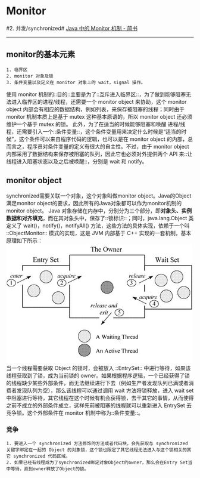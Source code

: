 # Monitor
#2. 并发/synchronized#
[Java 中的 Monitor 机制 - 简书](https://www.jianshu.com/p/7f8a873d479c)
- - - -
## monitor的基本元素
	1. 临界区
	2. monitor 对象及锁
	3. 条件变量以及定义在 monitor 对象上的 wait，signal 操作。
使用 monitor 机制的::目的::主要是为了::互斥进入临界区::，为了做到能够阻塞无法进入临界区的进程/线程，还需要一个 monitor object 来协助，这个 monitor object 内部会有相应的数据结构，例如列表，来保存被阻塞的线程；同时由于 monitor 机制本质上是基于 mutex 这种基本原语的，所以 monitor object 还必须维护一个基于 mutex 的锁。
此外，为了在适当的时候能够阻塞和唤醒 进程/线程，还需要引入一个::条件变量::，这个条件变量用来决定什么时候是“适当的时候”，这个条件可以来自程序代码的逻辑，也可以是在 monitor object 的内部，总而言之，程序员对条件变量的定义有很大的自主性。不过，由于 monitor object 内部采用了数据结构来保存被阻塞的队列，因此它也必须对外提供两个 API 来::让线程进入阻塞状态以及之后被唤醒::，分别是 wait 和 notify。

## monitor object
synchronized需要关联一个对象，这个对象叫做monitor object。Java的Object满足monitor object的要求，因此所有的Java对象都可以作为monitor机制的monitor object。
Java 对象存储在内存中，分别分为三个部分，即**对象头、实例数据和对齐填充**，而在其对象头中，保存了::锁标识::；同时，java.lang.Object 类定义了 wait()，notify()，notifyAll() 方法，这些方法的具体实现，依赖于一个叫 ::ObjectMonitor:: 模式的实现，这是 JVM 内部基于 C++ 实现的一套机制，基本原理如下所示：
![](Monitor/165290-aec815b4adf84922.png)
当一个线程需要获取 Object 的锁时，会被放入 ::EntrySet:: 中进行等待，如果该线程获取到了锁，成为当前锁的 owner。如果根据程序逻辑，一个已经获得了锁的线程缺少某些外部条件，而无法继续进行下去（例如生产者发现队列已满或者消费者发现队列为空），那么该线程可以通过调用 wait 方法将锁释放，进入 wait set 中阻塞进行等待，其它线程在这个时候有机会获得锁，去干其它的事情，从而使得之前不成立的外部条件成立，这样先前被阻塞的线程就可以重新进入 EntrySet 去竞争锁。这个外部条件在 monitor 机制中称为::条件变量::。
### 竞争
	1. 要进入一个 synchronized 方法修饰的方法或者代码块，会先获取与 synchronized 关键字绑定在一起的 Object 的对象锁，这个锁也限定了其它线程无法进入与这个锁相关的其它 synchronized 代码区域。
	2. 如果已经有线程成为了synchronized绑定对象Object的owner，那么会在Entry Set当中等待，直到owner释放了Object的锁。
